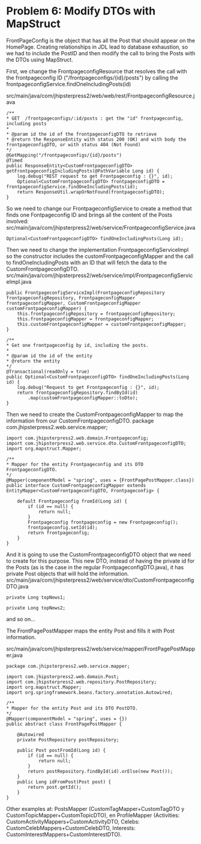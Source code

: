 # Problem 6: Modify DTOs with MapStruct

FrontPageConfig is the object that has all the Post that should appear on the HomePage. Creating relationships in JDL lead to database exhaustion, so we had to include the PostID and then modify the call to bring the Posts with the DTOs using MapStruct.

First, we change the FrontpageconfigResource that resolves the call with the frontpageconfig ID ("/frontpageconfigs/{id}/posts") by calling the frontpageconfigService.findOneIncludingPosts(id)

src/main/java/com/jhipsterpress2/web/web/rest/FrontpageconfigResource.java

    /**
    * GET  /frontpageconfigs/:id/posts : get the "id" frontpageconfig, including posts
    *
    * @param id the id of the frontpageconfigDTO to retrieve
    * @return the ResponseEntity with status 200 (OK) and with body the frontpageconfigDTO, or with status 404 (Not Found)
    */
    @GetMapping("/frontpageconfigs/{id}/posts")
    @Timed
    public ResponseEntity<CustomFrontpageconfigDTO> getFrontpageconfigIncludingPosts(@PathVariable Long id) {
        log.debug("REST request to get Frontpageconfig : {}", id);
        Optional<CustomFrontpageconfigDTO> frontpageconfigDTO = frontpageconfigService.findOneIncludingPosts(id);
        return ResponseUtil.wrapOrNotFound(frontpageconfigDTO);
    }


So we need to change our FrontpageconfigService to create a method that finds one Fontpageconfig ID and brings all the content of the Posts involved:
src/main/java/com/jhipsterpress2/web/service/FrontpageconfigService.java

	Optional<CustomFrontpageconfigDTO> findOneIncludingPosts(Long id);



Then we need to change the implementation FrontpageconfigServiceImpl so the constructor includes the customFrontpageconfigMapper and the call to findOneIncludingPosts with an ID that will fetch the data to the CustomFrontpageconfigDTO.
src/main/java/com/jhipsterpress2/web/service/impl/FrontpageconfigServiceImpl.java

	public FrontpageconfigServiceImpl(FrontpageconfigRepository frontpageconfigRepository, FrontpageconfigMapper frontpageconfigMapper, CustomFrontpageconfigMapper customFrontpageconfigMapper) {
        this.frontpageconfigRepository = frontpageconfigRepository;
        this.frontpageconfigMapper = frontpageconfigMapper;
        this.customFrontpageconfigMapper = customFrontpageconfigMapper;
    }

    /**
    * Get one frontpageconfig by id, including the posts.
    *
    * @param id the id of the entity
    * @return the entity
    */
    @Transactional(readOnly = true)
    public Optional<CustomFrontpageconfigDTO> findOneIncludingPosts(Long id) {
        log.debug("Request to get Frontpageconfig : {}", id);
        return frontpageconfigRepository.findById(id)
            .map(customFrontpageconfigMapper::toDto);
    }

Then we need to create the CustomFrontpageconfigMapper to map the information from our CustomFrontpageconfigDTO.
package com.jhipsterpress2.web.service.mapper;

	import com.jhipsterpress2.web.domain.Frontpageconfig;
	import com.jhipsterpress2.web.service.dto.CustomFrontpageconfigDTO;
	import org.mapstruct.Mapper;

	/**
	* Mapper for the entity Frontpageconfig and its DTO FrontpageconfigDTO.
	*/
	@Mapper(componentModel = "spring", uses = {FrontPagePostMapper.class})
	public interface CustomFrontpageconfigMapper extends EntityMapper<CustomFrontpageconfigDTO, Frontpageconfig> {

		default Frontpageconfig fromId(Long id) {
			if (id == null) {
				return null;
			}
			Frontpageconfig frontpageconfig = new Frontpageconfig();
			frontpageconfig.setId(id);
			return frontpageconfig;
		}
	}

And it is going to use the CustomFrontpageconfigDTO object that we need to create for this purpose. This new DTO, instead of having the private id for the Posts (as is the case in the regular FrontpageconfigDTO.java), it has private Post objects that will hold the information.
src/main/java/com/jhipsterpress2/web/service/dto/CustomFrontpageconfigDTO.java

    private Long topNews1;

    private Long topNews2;

and so on…

The FrontPagePostMapper maps the entity Post and fills it with Post information.

src/main/java/com/jhipsterpress2/web/service/mapper/FrontPagePostMapper.java

	package com.jhipsterpress2.web.service.mapper;

	import com.jhipsterpress2.web.domain.Post;
	import com.jhipsterpress2.web.repository.PostRepository;
	import org.mapstruct.Mapper;
	import org.springframework.beans.factory.annotation.Autowired;

	/**
	* Mapper for the entity Post and its DTO PostDTO.
	*/
	@Mapper(componentModel = "spring", uses = {})
	public abstract class FrontPagePostMapper {

		@Autowired
		private PostRepository postRepository;

		public Post postFromId(Long id) {
			if (id == null) {
				return null;
			}
			return postRepository.findById(id).orElse(new Post());
		}
		public Long idFromPost(Post post) {
			return post.getId();
		}
	}

Other examples at: PostsMapper (CustomTagMapper+CustomTagDTO y CustomTopicMapper+CustomTopicDTO), en ProfileMapper (Activities: CustomActivityMappers+CustomActivityDTO, Celebs: CustomCelebMappers+CustomCelebDTO, Interests: CustomInterestMappers+CustomInterestDTO).

